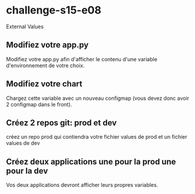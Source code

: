# challenge-s15-e08
External Values


## Modifiez votre app.py
Modifiez votre app.py afin d'afficher le contenu d'une variable d'environnement de votre choix.

## Modifiez votre chart
Chargez cette variable avec un nouveau configmap (vous devez donc avoir 2 configmap dans le front).

## Créez 2 repos git: prod et dev
créez un repo prod qui contiendra votre fichier values de prod et un fichier values de dev

## Créez deux applications une pour la prod une pour la dev
Vos deux applications devront afficher leurs propres variables.

